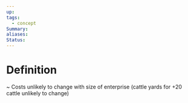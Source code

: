 ```yaml
---
up: 
tags:
  - concept
Summary: 
aliases: 
Status:
---
```

# Definition
~
Costs unlikely to change with size of enterprise (cattle yards for +20 cattle unlikely to change)
<!--SR:!2025-03-14,4,270-->